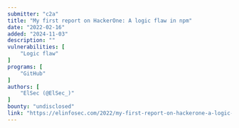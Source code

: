 ```yaml
---
submitter: "c2a"
title: "My first report on HackerOne: A logic flaw in npm"
date: "2022-02-16"
added: "2024-11-03"
description: ""
vulnerabilities: [
    "Logic flaw"
]
programs: [
    "GitHub"
]
authors: [
    "ElSec (@ElSec_)"
]
bounty: "undisclosed"
link: "https://elinfosec.com/2022/my-first-report-on-hackerone-a-logic-flaw-in-npm/"
---
```




